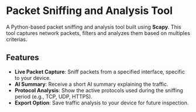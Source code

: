 # Packet Sniffing and Analysis Tool

A Python-based packet sniffing and analysis tool built using **Scapy**. This tool captures network packets, filters and analyzes them based on multiples criterias.

## Features

- **Live Packet Capture**: Sniff packets from a specified interface, specific to your device.
- **AI Summary**: Receive a short AI summary explaining the traffic.
- **Protocol Analysis**: Show the active protocols used during the sniffing period (e.g., TCP, UDP, HTTPS).
- **Export Option**: Save traffic analysis to your device for future inspection.
